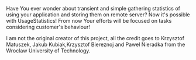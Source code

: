 Have You ever wonder about transient and simple gathering statistics of using your application and storing them on remote server? Now it's possible with UsageStatistics! From now Your efforts will be focused on tasks considering customer's behaviour!

I am not the original creator of this project, all the credit goes to Krzysztof Matuszek, Jakub Kubiak,Krzysztof Biereznoj and Pawel Nieradka from the Wroclaw University of Technology.
